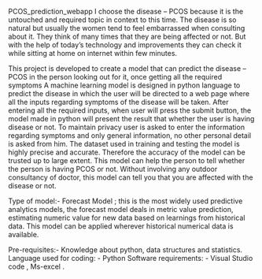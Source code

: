 PCOS_prediction_webapp
I choose the disease – PCOS because it is the untouched and required topic in context to this time. The disease is so natural but usually the women tend to feel embarrassed when consulting about it. They think of many times that they are being affected or not. But with the help of today’s technology and improvements they can check it while sitting at home on internet within few minutes.

This project is developed to create a model that can predict the disease –PCOS in the person looking out for it, once getting all the required symptoms A machine learning model is designed in python language to predict the disease in which the user will be directed to a web page where all the inputs regarding symptoms of the disease will be taken. After entering all the required inputs, when user will press the submit button, the model made in python will present the result that whether the user is having disease or not. To maintain privacy user is asked to enter the information regarding symptoms and only general information, no other personal detail is asked from him. The dataset used in training and testing the model is highly precise and accurate. Therefore the accuracy of the model can be trusted up to large extent. This model can help the person to tell whether the person is having PCOS or not. Without involving any outdoor consultancy of doctor, this model can tell you that you are affected with the disease or not.

Type of model:- Forecast Model ; this is the most widely used predictive analytics models, the forecast model deals in metric value prediction, estimating numeric value for new data based on learnings from historical data. This model can be applied wherever historical numerical data is available.

Pre-requisites:- Knowledge about python, data structures and statistics. Language used for coding: - Python Software requirements: - Visual Studio code , Ms-excel .
